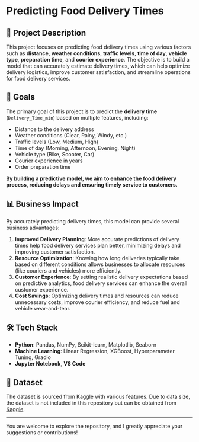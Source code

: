 # Predicting Food Delivery Times

## 📌 Project Description
This project focuses on predicting food delivery times using various factors such as **distance**, **weather conditions**, **traffic levels**, **time of day**, **vehicle type**, **preparation time**, and **courier experience**. The objective is to build a model that can accurately estimate delivery times, which can help optimize delivery logistics, improve customer satisfaction, and streamline operations for food delivery services.

## 🎯 Goals
The primary goal of this project is to predict the **delivery time** (`Delivery_Time_min`) based on multiple features, including:
- Distance to the delivery address
- Weather conditions (Clear, Rainy, Windy, etc.)
- Traffic levels (Low, Medium, High)
- Time of day (Morning, Afternoon, Evening, Night)
- Vehicle type (Bike, Scooter, Car)
- Courier experience in years
- Order preparation time

**By building a predictive model, we aim to enhance the food delivery process, reducing delays and ensuring timely service to customers.**

## 📊 Business Impact
By accurately predicting delivery times, this model can provide several business advantages:
1. **Improved Delivery Planning**: More accurate predictions of delivery times help food delivery services plan better, minimizing delays and improving customer satisfaction.
2. **Resource Optimization**: Knowing how long deliveries typically take based on different conditions allows businesses to allocate resources (like couriers and vehicles) more efficiently.
3. **Customer Experience**: By setting realistic delivery expectations based on predictive analytics, food delivery services can enhance the overall customer experience.
4. **Cost Savings**: Optimizing delivery times and resources can reduce unnecessary costs, improve courier efficiency, and reduce fuel and vehicle wear-and-tear.

## 🛠️ Tech Stack
- **Python**: Pandas, NumPy, Scikit-learn, Matplotlib, Seaborn
- **Machine Learning**: Linear Regression, XGBoost, Hyperparameter Tuning, Gradio
- **Jupyter Notebook**, **VS Code**

## 📁 Dataset
The dataset is sourced from Kaggle with various features. Due to data size, the dataset is not included in this repository but can be obtained from [Kaggle](https://www.kaggle.com/datasets/denkuznetz/food-delivery-time-prediction).

---

You are welcome to explore the repository, and I greatly appreciate your suggestions or contributions!
